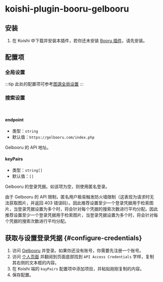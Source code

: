 # koishi-plugin-booru-gelbooru

## 安装

1. 在 Koishi 中下载并安装本插件，若你还未安装 [Booru 插件](../index.md)，请先安装。

## 配置项

### 全局设置

:::tip
此处的配置项可参考[图源全局设置](../config#图源全局设置)
:::

### 搜索设置

<br>

#### endpoint

- 类型：`string`
- 默认值：`https://gelbooru.com/index.php`

Gelbooru 的 API 地址。

#### keyPairs

- 类型：`string[]`
- 默认值：`[]`

Gelbooru 的登录凭据。如该项为空，则使用匿名登录。

由于 Gelbooru 的 API 限制，匿名用户极易触发防火墙限制（这表现为请求时无法获取图片，并返回 403 错误码）。因此推荐设置至少一个登录凭据用于检索图片，当登录凭据设置为多个时，将会针对每个凭据的搜索次数进行平均分配。因此推荐设置至少一个登录凭据用于检索图片，当登录凭据设置为多个时，将会针对每个凭据的搜索次数进行平均分配。

## 获取与设置登录凭据 {#configure-credentials}

1. 访问 [Gelbooru](https://gelbooru.com) 并登录。如果你还没有账号，你需要先注册一个账号。
2. 访问 [个人页面](https://gelbooru.com/index.php?page=account\&s=options) 并翻阅到页面底部找到 `API Access Credentials` 字样，复制其右侧的文本框的内容。
3. 在 Koishi 端的 `kayPairs` 配置项中添加项目，并粘贴刚刚复制的内容。
4. 保存配置。
